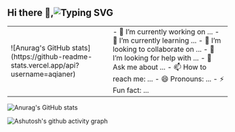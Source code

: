 ## Hi there 👋,![Typing SVG](https://readme-typing-svg.demolab.com?font=DynaPuff&duration=6000&pause=1000&color=E21AF7&multiline=false&width=435&lines=Hi+I+am+Chenglin;Welcome+to+my+personal+page;Over+3+years+of+programming+experience)

<!--
**aqianer/aqianer** is a ✨ _special_ ✨ repository because its `README.md` (this file) appears on your GitHub profile.

Here are some ideas to get you started:

-->

<table>
  <tr>
  <td>![Anurag's GitHub stats](https://github-readme-stats.vercel.app/api?username=aqianer)</td>
  <td>- 🔭 I’m currently working on ...
- 🌱 I’m currently learning ...
- 👯 I’m looking to collaborate on ...
- 🤔 I’m looking for help with ...
- 💬 Ask me about ...
- 📫 How to reach me: ...
- 😄 Pronouns: ...
- ⚡ Fun fact: ...</td>
</tr>
  
</table>

![Anurag's GitHub stats](https://github-readme-stats.vercel.app/api?username=aqianer)




![Ashutosh's github activity graph](https://github-readme-activity-graph.vercel.app/graph?username=aqianer&bg_color=fffff0&color=708090&line=24292e&point=24292e&area=true&hide_border=true)


